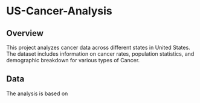 # US-Cancer-Analysis

## Overview
This project analyzes cancer data across different states in United States. The dataset includes information on cancer rates, population statistics, and demographic breakdown for various types of Cancer.

## Data
The analysis is based on   
